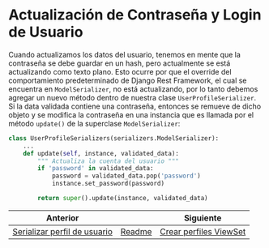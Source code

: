 # Actualización de Contraseña y Login de Usuario

Cuando actualizamos los datos del usuario, tenemos en mente que la contraseña se debe guardar en un hash, pero actualmente se está actualizando como texto plano. Esto ocurre por que el override del comportamiento predeterminado de Django Rest Framework, el cual se encuentra en `ModelSerializer`, no está actualizando, por lo tanto debemos agregar un nuevo método dentro de nuestra clase `UserProfileSerializer`. Si la data validada contiene una contraseña, entonces se remueve de dicho objeto y se modifica la contraseña en una instancia que es llamada por el método `update()` de la superclase `ModelSerializer`:

```py
class UserProfileSerializers(serializers.ModelSerializer):
    ...
    def update(self, instance, validated_data):
        """ Actualiza la cuenta del usuario """
        if 'password' in validated_data:
            password = validated_data.pop('password')
            instance.set_password(password)

        return super().update(instance, validated_data)
```

| Anterior |                        | Siguiente                                   |
| -------- | ---------------------- | ------------------------------------------- |
| [Serializar perfil de usuario](19_Serializar_Perfil_Usuario.md) | [Readme](../README.md) | [Crear perfiles ViewSet](20_Actualización_Password_Login_Usuario.md) |
